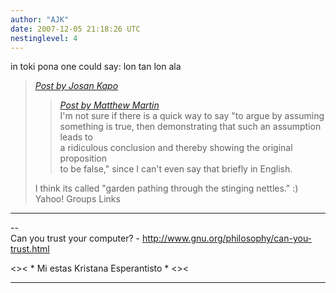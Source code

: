 ```yaml
---
author: "AJK"
date: 2007-12-05 21:18:26 UTC
nestinglevel: 4
---
```

in toki pona one could say: lon tan lon ala  

> [_Post by Josan Kapo_](/jvGipRwT/new-england-li-seme-lon-toki-pona#post10)  
> 
> > [_Post by Matthew Martin_](/jvGipRwT/new-england-li-seme-lon-toki-pona#post7)  
> > I'm not sure if there is a quick way to say "to argue by assuming  
> > something is true, then demonstrating that such an assumption leads to  
> > a ridiculous conclusion and thereby showing the original proposition  
> > to be false," since I can't even say that briefly in English.  
> > 
> 
> I think its called "garden pathing through the stinging nettles." :)  
> Yahoo! Groups Links  
> 

***

\--  
Can you trust your computer? - http://www.gnu.org/philosophy/can-you-trust.html  
  
<>< \* Mi estas Kristana Esperantisto \* <><  


***